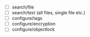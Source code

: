 - [ ] search/file
- [ ] search/text (all files, single file etc.)
- [ ] configure/tags
- [ ] configure/encryption
- [ ] configure/objectlock
